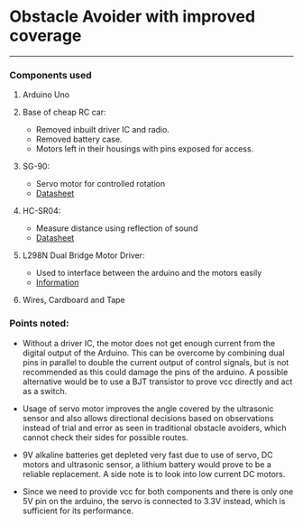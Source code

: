 # Obstacle Avoider with improved coverage
***

### Components used

1. Arduino Uno

2. Base of cheap RC car:
    * Removed inbuilt driver IC and radio.
    * Removed battery case.
    * Motors left in their housings with pins exposed for access.
  
3. SG-90:
    * Servo motor for controlled rotation
    * [Datasheet](http://www.ee.ic.ac.uk/pcheung/teaching/DE1_EE/stores/sg90_datasheet.pdf)

4. HC-SR04:
    * Measure distance using reflection of sound
    * [Datasheet](https://datasheetspdf.com/pdf-file/1380136/ETC/HC-SR04/1)

5. L298N Dual Bridge Motor Driver:
    * Used to interface between the arduino and the motors easily
    * [Information](https://www.bananarobotics.com/shop/How-to-use-the-L298N-Dual-H-Bridge-Motor-Driver)

6. Wires, Cardboard and Tape

### Points noted:

* Without a driver IC, the motor does not get enough current from the digital output of the Arduino. This can be overcome by combining dual pins in parallel to double the current output of control signals, but is not recommended as this could damage the pins of the arduino. A possible alternative would be to use a BJT transistor to prove vcc directly and act as a switch.

* Usage of servo motor improves the angle covered by the ultrasonic sensor and also allows directional decisions based on observations instead of trial and error as seen in traditional obstacle avoiders, which cannot check their sides for possible routes.

* 9V alkaline batteries get depleted very fast due to use of servo, DC motors and ultrasonic sensor, a lithium battery would prove to be a reliable replacement. A side note is to look into low current DC motors.
  
* Since we need to provide vcc for both components and there is only one 5V pin on the arduino, the servo is connected to 3.3V instead, which is sufficient for its performance.
